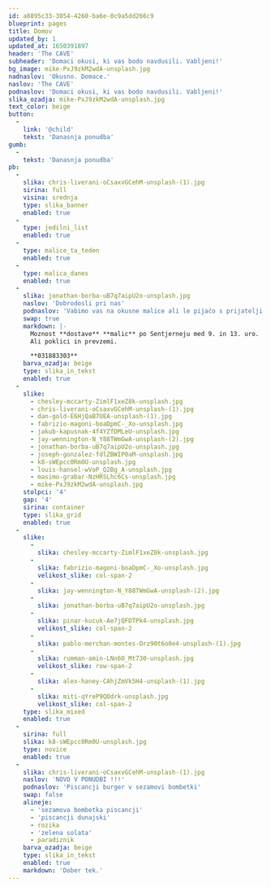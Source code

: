 ```yaml
---
id: a8895c33-3054-4260-ba6e-0c9a5dd266c9
blueprint: pages
title: Domov
updated_by: 1
updated_at: 1650391897
header: 'The CAVE'
subheader: 'Domaci okusi, ki vas bodo navdusili. Vabljeni!'
bg_image: mike-PxJ9zkM2wdA-unsplash.jpg
nadnaslov: 'Okusno. Domace.'
naslov: 'The CAVE'
podnaslov: 'Domaci okusi, ki vas bodo navdusili. Vabljeni!'
slika_ozadja: mike-PxJ9zkM2wdA-unsplash.jpg
text_color: beige
button:
  -
    link: '@child'
    tekst: 'Danasnja ponudba'
gumb:
  -
    tekst: 'Danasnja ponudba'
pb:
  -
    slika: chris-liverani-oCsaxvGCehM-unsplash-(1).jpg
    sirina: full
    visina: srednja
    type: slika_banner
    enabled: true
  -
    type: jedilni_list
    enabled: true
  -
    type: malice_ta_teden
    enabled: true
  -
    type: malica_danes
    enabled: true
  -
    slika: jonathan-borba-uB7q7aipU2o-unsplash.jpg
    naslov: 'Dobrodosli pri nas'
    podnaslov: 'Vabimo vas na okusne malice ali le pijačo s prijatelji.'
    swap: true
    markdown: |-
      Moznost **dostave** **malic** po Sentjerneju med 9. in 13. uro.
      Ali poklici in prevzemi.

      **031883303**
    barva_ozadja: beige
    type: slika_in_tekst
    enabled: true
  -
    slike:
      - chesley-mccarty-ZimlF1xeZ8k-unsplash.jpg
      - chris-liverani-oCsaxvGCehM-unsplash-(1).jpg
      - dan-gold-E6HjQaB7UEA-unsplash-(1).jpg
      - fabrizio-magoni-boaDpmC-_Xo-unsplash.jpg
      - jakub-kapusnak-4f4YZfDMLeU-unsplash.jpg
      - jay-wennington-N_Y88TWmGwA-unsplash-(2).jpg
      - jonathan-borba-uB7q7aipU2o-unsplash.jpg
      - joseph-gonzalez-fdlZBWIP0aM-unsplash.jpg
      - k8-sWEpcc0Rm0U-unsplash.jpg
      - louis-hansel-wVoP_Q2Bg_A-unsplash.jpg
      - masimo-grabar-NzHRSLhc6Cs-unsplash.jpg
      - mike-PxJ9zkM2wdA-unsplash.jpg
    stolpci: '4'
    gap: '4'
    sirina: container
    type: slika_grid
    enabled: true
  -
    slike:
      -
        slika: chesley-mccarty-ZimlF1xeZ8k-unsplash.jpg
      -
        slika: fabrizio-magoni-boaDpmC-_Xo-unsplash.jpg
        velikost_slike: col-span-2
      -
        slika: jay-wennington-N_Y88TWmGwA-unsplash-(2).jpg
      -
        slika: jonathan-borba-uB7q7aipU2o-unsplash.jpg
      -
        slika: pinar-kucuk-Ae7jQFDTPk4-unsplash.jpg
        velikost_slike: col-span-2
      -
        slika: pablo-merchan-montes-Orz90t6o0e4-unsplash-(1).jpg
      -
        slika: rumman-amin-LNn6O_Mt730-unsplash.jpg
        velikost_slike: row-span-2
      -
        slika: alex-haney-CAhjZmVk5H4-unsplash-(1).jpg
      -
        slika: miti-qYreP9QOdrk-unsplash.jpg
        velikost_slike: col-span-2
    type: slika_mixed
    enabled: true
  -
    sirina: full
    slika: k8-sWEpcc0Rm0U-unsplash.jpg
    type: novice
    enabled: true
  -
    slika: chris-liverani-oCsaxvGCehM-unsplash-(1).jpg
    naslov: 'NOVO V PONUDBI !!!'
    podnaslov: 'Piscancji burger v sezamovi bombetki'
    swap: false
    alineje:
      - 'sezamova bombetka piscancji'
      - 'piscancji dunajski'
      - rozika
      - 'zelena solata'
      - paradiznik
    barva_ozadja: beige
    type: slika_in_tekst
    enabled: true
    markdown: 'Dober tek.'
---
```

